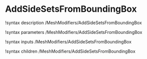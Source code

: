 
# AddSideSetsFromBoundingBox

!syntax description /MeshModifiers/AddSideSetsFromBoundingBox

!syntax parameters /MeshModifiers/AddSideSetsFromBoundingBox

!syntax inputs /MeshModifiers/AddSideSetsFromBoundingBox

!syntax children /MeshModifiers/AddSideSetsFromBoundingBox
